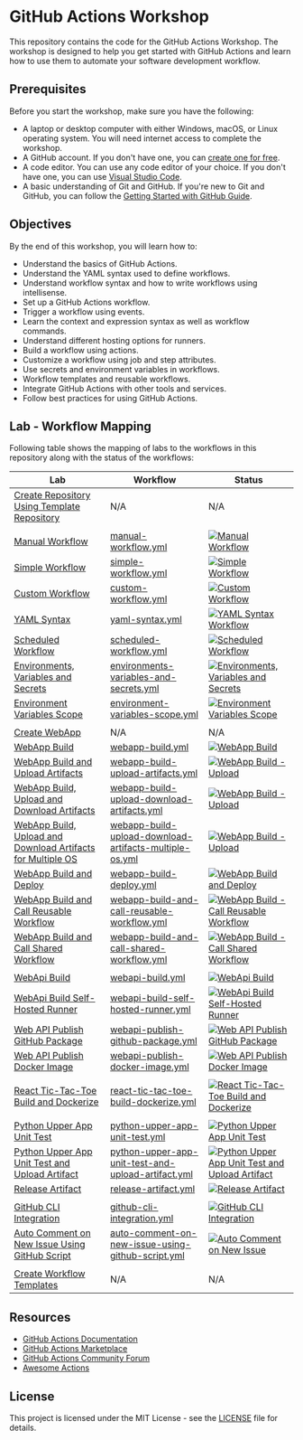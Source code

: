 # GitHub Actions Workshop

This repository contains the code for the GitHub Actions Workshop. The workshop is designed to help you get started with GitHub Actions and learn how to use them to automate your software development workflow.

## Prerequisites

Before you start the workshop, make sure you have the following:

- A laptop or desktop computer with either Windows, macOS, or Linux operating system. You will need internet access to complete the workshop.
- A GitHub account. If you don't have one, you can [create one for free](http://github.com).
- A code editor. You can use any code editor of your choice. If you don't have one, you can use [Visual Studio Code](https://code.visualstudio.com/).
- A basic understanding of Git and GitHub. If you're new to Git and GitHub, you can follow the [Getting Started with GitHub Guide](https://guides.github.com/activities/hello-world/).

## Objectives

By the end of this workshop, you will learn how to:

- Understand the basics of GitHub Actions.
- Understand the YAML syntax used to define workflows.
- Understand workflow syntax and how to write workflows using intellisense.
- Set up a GitHub Actions workflow.
- Trigger a workflow using events.
- Learn the context and expression syntax as well as workflow commands.
- Understand different hosting options for runners.
- Build a workflow using actions.
- Customize a workflow using job and step attributes.
- Use secrets and environment variables in workflows.
- Workflow templates and reusable workflows.
- Integrate GitHub Actions with other tools and services.
- Follow best practices for using GitHub Actions.

## Lab - Workflow Mapping

Following table shows the mapping of labs to the workflows in this repository along with the status of the workflows:

| Lab                                                                                                                         | Workflow                                                                                                                             | Status                                                                                                                                                                                                                                                                                                                    |
| --------------------------------------------------------------------------------------------------------------------------- | ------------------------------------------------------------------------------------------------------------------------------------ | ------------------------------------------------------------------------------------------------------------------------------------------------------------------------------------------------------------------------------------------------------------------------------------------------------------------------- |
| [Create Repository Using Template Repository](./labs/create-repository-using-template-repository.md)                        | N/A                                                                                                                                  | N/A                                                                                                                                                                                                                                                                                                                       |
|                                                                                                                             |                                                                                                                                      |                                                                                                                                                                                                                                                                                                                           |
| [Manual Workflow](./labs/manual-workflow.md)                                                                                | [manual-workflow.yml](./.github/workflows/manual-workflow.yml)                                                                       | [![Manual Workflow](https://github.com/prasadhonrao/github-actions-workshop/actions/workflows/manual-workflow.yml/badge.svg)](https://github.com/prasadhonrao/github-actions-workshop/actions/workflows/manual-workflow.yml)                                                                                              |
| [Simple Workflow](./labs/simple-workflow.md)                                                                                | [simple-workflow.yml](./.github/workflows/simple-workflow.yml)                                                                       | [![Simple Workflow](https://github.com/prasadhonrao/github-actions-workshop/actions/workflows/simple-workflow.yml/badge.svg)](https://github.com/prasadhonrao/github-actions-workshop/actions/workflows/simple-workflow.yml)                                                                                              |
| [Custom Workflow](./labs/custom-workflow.md)                                                                                | [custom-workflow.yml](./.github/workflows/custom-workflow.yml)                                                                       | [![Custom Workflow](https://github.com/prasadhonrao/github-actions-workshop/actions/workflows/custom-workflow.yml/badge.svg)](https://github.com/prasadhonrao/github-actions-workshop/actions/workflows/custom-workflow.yml)                                                                                              |
| [YAML Syntax](./labs/yaml-syntax.md)                                                                                        | [yaml-syntax.yml](./.github/workflows/yaml-syntax.yml)                                                                               | [![YAML Syntax Workflow](https://github.com/prasadhonrao/github-actions-workshop/actions/workflows/yaml-syntax.yml/badge.svg)](https://github.com/prasadhonrao/github-actions-workshop/actions/workflows/yaml-syntax.yml)                                                                                                 |
| [Scheduled Workflow](./labs/scheduled-workflow.md)                                                                          | [scheduled-workflow.yml](./.github/workflows/scheduled-workflow.yml)                                                                 | [![Scheduled Workflow](https://github.com/prasadhonrao/github-actions-workshop/actions/workflows/scheduled-workflow.yml/badge.svg)](https://github.com/prasadhonrao/github-actions-workshop/actions/workflows/scheduled-workflow.yml)                                                                                     |
| [Environments, Variables and Secrets](./labs/environments-variables-and-secrets.md)                                         | [environments-variables-and-secrets.yml](./.github/workflows/environments-variables-and-secrets.yml)                                 | [![Environments, Variables and Secrets](https://github.com/prasadhonrao/github-actions-workshop/actions/workflows/environments-variables-and-secrets.yml/badge.svg)](https://github.com/prasadhonrao/github-actions-workshop/actions/workflows/environments-variables-and-secrets.yml)                                    |
| [Environment Variables Scope](./labs/environment-variables-scope.md)                                                        | [environment-variables-scope.yml](./.github/workflows/environment-variables-scope.yml)                                               | [![Environment Variables Scope](https://github.com/prasadhonrao/github-actions-workshop/actions/workflows/environment-variables-scope.yml/badge.svg)](https://github.com/prasadhonrao/github-actions-workshop/actions/workflows/environment-variables-scope.yml)                                                          |
|                                                                                                                             |                                                                                                                                      |                                                                                                                                                                                                                                                                                                                           |
| [Create WebApp](./labs/create-webapp.md)                                                                                    | N/A                                                                                                                                  | N/A                                                                                                                                                                                                                                                                                                                       |
| [WebApp Build](./labs/webapp-build.md)                                                                                      | [webapp-build.yml](./.github/workflows/webapp-build.yml)                                                                             | [![WebApp Build](https://github.com/prasadhonrao/github-actions-workshop/actions/workflows/webapp-build.yml/badge.svg)](https://github.com/prasadhonrao/github-actions-workshop/actions/workflows/webapp-build.yml)                                                                                                       |
| [WebApp Build and Upload Artifacts](./labs/webapp-build-upload-artifacts.md)                                                | [webapp-build-upload-artifacts.yml](./.github/workflows/webapp-build-upload.yml)                                                     | [![WebApp Build - Upload](https://github.com/prasadhonrao/github-actions-workshop/actions/workflows/webapp-build-upload-artifacts.yml/badge.svg)](https://github.com/prasadhonrao/github-actions-workshop/actions/workflows/webapp-build-upload-artifacts.yml)                                                            |
| [WebApp Build, Upload and Download Artifacts](./labs/webapp-build-upload-download-artifacts.md)                             | [webapp-build-upload-download-artifacts.yml](./.github/workflows/webapp-build-upload-download-artifacts.yml)                         | [![WebApp Build - Upload](https://github.com/prasadhonrao/github-actions-workshop/actions/workflows/webapp-build-upload-download-artifacts.yml/badge.svg)](https://github.com/prasadhonrao/github-actions-workshop/actions/workflows/webapp-build-upload-download-artifacts.yml)                                          |
| [WebApp Build, Upload and Download Artifacts for Multiple OS](./labs/webapp-build-upload-download-artifacts-multiple-os.md) | [webapp-build-upload-download-artifacts-multiple-os.yml](./.github/workflows/webapp-build-upload-download-artifacts-multiple-os.yml) | [![WebApp Build - Upload](https://github.com/prasadhonrao/github-actions-workshop/actions/workflows/webapp-build-upload-download-artifacts-multiple-os.yml/badge.svg)](https://github.com/prasadhonrao/github-actions-workshop/actions/workflows/webapp-build-upload-download-artifacts-multiple-os.yml)                  |
| [WebApp Build and Deploy](./labs/webapp-build-deploy.md)                                                                    | [webapp-build-deploy.yml](./.github/workflows/webapp-build-deploy.yml)                                                               | [![WebApp Build and Deploy](https://github.com/prasadhonrao/github-actions-workshop/actions/workflows/webapp-build-deploy.yml/badge.svg)](https://github.com/prasadhonrao/github-actions-workshop/actions/workflows/webapp-build-deploy.yml)                                                                              |
| [WebApp Build and Call Reusable Workflow](./labs/webapp-build-and-call-reusable-workflow.md)                                | [webapp-build-and-call-reusable-workflow.yml](./.github/workflows/webapp-build-and-call-reusable-workflow.yml)                       | [![WebApp Build - Call Reusable Workflow](https://github.com/prasadhonrao/github-actions-workshop/actions/workflows/webapp-build-upload-call-reusable-workflow.yml/badge.svg)](https://github.com/prasadhonrao/github-actions-workshop/actions/workflows/webapp-build-upload-call-reusable-workflow.yml)                  |
| [WebApp Build and Call Shared Workflow](./labs/webapp-build-and-call-shared-workflow.md)                                    | [webapp-build-and-call-shared-workflow.yml](./.github/workflows/webapp-build-and-call-shared-workflow.yml)                           | [![WebApp Build - Call Shared Workflow](https://github.com/prasadhonrao/github-actions-workshop/actions/workflows/webapp-build-upload-call-shared-workflow.yml/badge.svg)](https://github.com/prasadhonrao/github-actions-workshop/actions/workflows/webapp-build-upload-call-shared-workflow.yml)                        |
|                                                                                                                             |                                                                                                                                      |                                                                                                                                                                                                                                                                                                                           |
| [WebApi Build](./labs/webapi-build.md)                                                                                      | [webapi-build.yml](./.github/workflows/webapi-build.yml)                                                                             | [![WebApi Build](https://github.com/prasadhonrao/github-actions-workshop/actions/workflows/webapi-build.yml/badge.svg)](https://github.com/prasadhonrao/github-actions-workshop/actions/workflows/webapi-build.yml)                                                                                                       |
| [WebApi Build Self-Hosted Runner](./labs/dotnet-webapi-build-self-hosted-runner.md)                                         | [webapi-build-self-hosted-runner.yml](./.github/workflows/webapi-build-self-hosted-runner.yml)                                       | [![WebApi Build Self-Hosted Runner](https://github.com/prasadhonrao/github-actions-workshop/actions/workflows/webapi-build-self-hosted-runner.yml/badge.svg)](https://github.com/prasadhonrao/github-actions-workshop/actions/workflows/webapi-build-self-hosted-runner.yml)                                              |
| [Web API Publish GitHub Package](./labs/webapi-publish-github-package.md)                                                   | [webapi-publish-github-package.yml](./.github/workflows/webapi-publish-github-package.yml)                                           | [![Web API Publish GitHub Package](https://github.com/prasadhonrao/github-actions-workshop/actions/workflows/webapi-publish-github-package.yml/badge.svg)](https://github.com/prasadhonrao/github-actions-workshop/actions/workflows/webapi-publish-github-package.yml)                                                   |
| [Web API Publish Docker Image](./labs/webapi-publish-docker-image.md)                                                       | [webapi-publish-docker-image.yml](./.github/workflows/webapi-publish-docker-image.yml)                                               | [![Web API Publish Docker Image](https://github.com/prasadhonrao/github-actions-workshop/actions/workflows/webapi-publish-docker-image.yml/badge.svg)](https://github.com/prasadhonrao/github-actions-workshop/actions/workflows/webapi-publish-docker-image.yml)                                                         |
|                                                                                                                             |                                                                                                                                      |                                                                                                                                                                                                                                                                                                                           |
| [React Tic-Tac-Toe Build and Dockerize](./labs/react-tic-tac-toe-build-dockerize.md)                                        | [react-tic-tac-toe-build-dockerize.yml](./.github/workflows/react-tic-tac-toe-build-dockerize.yml)                                   | [![React Tic-Tac-Toe Build and Dockerize](https://github.com/prasadhonrao/github-actions-workshop/actions/workflows/react-tic-tac-toe-build-dockerize.yml/badge.svg)](https://github.com/prasadhonrao/github-actions-workshop/actions/workflows/react-tic-tac-toe-build-dockerize.yml)                                    |
|                                                                                                                             |                                                                                                                                      |                                                                                                                                                                                                                                                                                                                           |
| [Python Upper App Unit Test](./labs/python-upper-app-unit-test.md)                                                          | [python-upper-app-unit-test.yml](./.github/workflows/python-upper-app-unit-test.yml)                                                 | [![Python Upper App Unit Test](https://github.com/prasadhonrao/github-actions-workshop/actions/workflows/python-upper-app-unit-test.yml/badge.svg)](https://github.com/prasadhonrao/github-actions-workshop/actions/workflows/python-upper-app-unit-test.yml)                                                             |
| [Python Upper App Unit Test and Upload Artifact](./labs/python-upper-app-unit-test-and-upload-artifact.md)                  | [python-upper-app-unit-test-and-upload-artifact.yml](./.github/workflows/python-upper-app-unit-test-and-upload-artifact.yml)         | [![Python Upper App Unit Test and Upload Artifact](https://github.com/prasadhonrao/github-actions-workshop/actions/workflows/python-upper-app-unit-test-and-upload-artifact.yml/badge.svg)](https://github.com/prasadhonrao/github-actions-workshop/actions/workflows/python-upper-app-unit-test-and-upload-artifact.yml) |
| [Release Artifact](./labs/release-artifact.md)                                                                              | [release-artifact.yml](./.github/workflows/release-artifact.yml)                                                                     | [![Release Artifact](https://github.com/prasadhonrao/github-actions-workshop/actions/workflows/release-artifact.yml/badge.svg)](https://github.com/prasadhonrao/github-actions-workshop/actions/workflows/release-artifact.yml)                                                                                           |
|                                                                                                                             |                                                                                                                                      |                                                                                                                                                                                                                                                                                                                           |
| [GitHub CLI Integration](./labs/github-cli-integration.md)                                                                  | [github-cli-integration.yml](./.github/workflows/github-cli-integration.yml)                                                         | [![GitHub CLI Integration](https://github.com/prasadhonrao/github-actions-workshop/actions/workflows/github-cli-integration.yml/badge.svg)](https://github.com/prasadhonrao/github-actions-workshop/actions/workflows/github-cli-integration.yml)                                                                         |
| [Auto Comment on New Issue Using GitHub Script](./labs/auto-comment-on-new-issue-using-github-script.md)                    | [auto-comment-on-new-issue-using-github-script.yml](./.github/workflows/auto-comment-on-new-issue-using-github-script.yml)           | [![Auto Comment on New Issue](https://github.com/prasadhonrao/github-actions-workshop/actions/workflows/auto-comment-on-new-issue-using-github-script.yml/badge.svg)](https://github.com/prasadhonrao/github-actions-workshop/actions/workflows/auto-comment-on-new-issue-using-github-script.yml)                        |
|                                                                                                                             |                                                                                                                                      |                                                                                                                                                                                                                                                                                                                           |
| [Create Workflow Templates](./labs/create-workflow-templates.md)                                                            | N/A                                                                                                                                  | N/A                                                                                                                                                                                                                                                                                                                       |

## Resources

- [GitHub Actions Documentation](https://docs.github.com/en/actions)
- [GitHub Actions Marketplace](https://github.com/marketplace?type=actions)
- [GitHub Actions Community Forum](https://github.community/c/github-actions/42)
- [Awesome Actions](https://github.com/sdras/awesome-actions)

## License

This project is licensed under the MIT License - see the [LICENSE](LICENSE) file for details.
